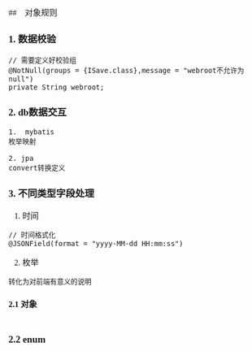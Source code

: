 <font face="Simsun" size=3>

##　对象规则

### 1. 数据校验

~~~
// 需要定义好校验组
@NotNull(groups = {ISave.class},message = "webroot不允许为null")
private String webroot;    
~~~

### 2. db数据交互

~~~
1.  mybatis
枚举映射

2. jpa
convert转换定义
~~~

### 3. 不同类型字段处理

1. 时间
~~~
// 时间格式化
@JSONField(format = "yyyy-MM-dd HH:mm:ss")
~~~
2. 枚举
~~~
转化为对前端有意义的说明
~~~


#### 2.1 对象

~~~

~~~

### 2.2 enum

~~~

~~~

</font>